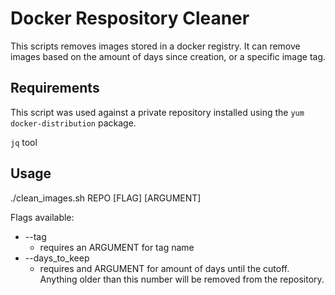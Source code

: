 # Docker Respository Cleaner

This scripts removes images stored in a docker registry. It can remove images based on the amount of days since creation, or a specific image tag.

## Requirements

This script was used against a private repository installed using the `yum docker-distribution` package.

`jq` tool

## Usage

./clean_images.sh REPO [FLAG] [ARGUMENT]

Flags available:

* --tag
  * requires an ARGUMENT for tag name
* --days_to_keep
  * requires and ARGUMENT for amount of days until the cutoff. Anything older than this number will be removed from the repository.
  
  
